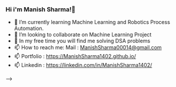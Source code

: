 ### Hi i'm Manish Sharma!👋

- 🌱 I’m currently learning Machine Learning and Robotics Process Automation.
- 👯 I’m looking to collaborate on Machine Learning Project 
- 🤔 In my free time you will find me solving DSA problems 
- 📫 How to reach me: Mail : ManishSharma00014@gmail.com
- 📫 Portfolio : https://ManishSharma1402.github.io/ 
- 📫 Linkedin : https://linkedin.com/in/ManishSharma1402/

-->
